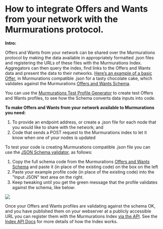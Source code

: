 # How to integrate Offers and Wants from your network with the Murmurations protocol.

**Intro:**

Offers and Wants from your network can be shared over the Murmurations protocol by making the data available in appropriately formatted .json files and registering the URLs of these files with the Murmurations Index. Aggregators can then query the index, find links to the Offers and Wants data and present the data to their networks. 
[
Here’s an example of a basic Offer](https://murmurations.network/wp-content/uploads/2022/08/cake.json), in Murmurations compatible .json for a tasty chocolate cake, which validates against the Murmurations [Offers and Wants Schema]([url](https://github.com/MurmurationsNetwork/MurmurationsLibrary/blob/test/schemas/offers_wants_prototype-v0.0.1.json)).

You can use the [Murmurations Test Profile Generator](https://test-profiles.murmurations.network/) to create test Offers and Wants profiles, to see how the Schema converts data inputs into code.

**To make Offers and Wants from your network available to Murmurations you need:**

1. To provide an endpoint address, or create a .json file for each node that you would like to share with the network; and
2. Code that sends a POST request to the Murmurations index to let it know when one of your nodes is updated

To test your code is creating Murmurations compatible .json file you can use the [JSON Schema validator](https://www.jsonschemavalidator.net/), as follows:

1. Copy the full schema code from the Murmurations [Offers and Wants Schema](https://github.com/MurmurationsNetwork/MurmurationsLibrary/blob/test/schemas/offers_wants_prototype-v0.0.1.json) and paste it (in place of the existing code) on the box on the left
2. Paste your example profile code (in place of the existing code) into the "Input JSON" text area on the right.
3. Keep tweaking until you get the green message that the profile validates against the schema, like below:

![](https://murmurations.network/wp-content/uploads/2022/08/Screenshot-2022-08-09-at-21.59.09.png)

Once your Offers and Wants profiles are validating against the schema OK, and you have published them on your webserver at a publicly accessible URL you can register them with the Murmurations Index [via the API](https://docs.murmurations.network/developers/index-api.html#node-endpoints). See the [Index API Docs](https://docs.murmurations.network/developers/index-api.html#node-endpoints) for more details of how the Index works.

